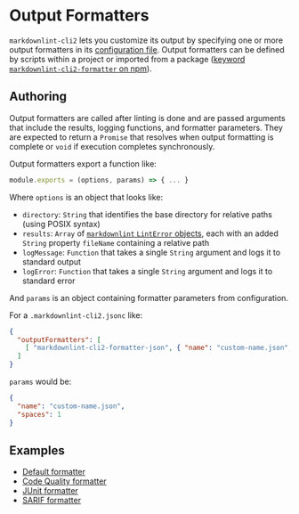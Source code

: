 # Output Formatters

`markdownlint-cli2` lets you customize its output by specifying one or more
output formatters in its [configuration file][configuration-file]. Output
formatters can be defined by scripts within a project or imported from a package
([keyword `markdownlint-cli2-formatter` on npm][markdownlint-cli2-formatter]).

## Authoring

Output formatters are called after linting is done and are passed arguments that
include the results, logging functions, and formatter parameters. They are
expected to return a `Promise` that resolves when output formatting is complete
or `void` if execution completes synchronously.

Output formatters export a function like:

```javascript
module.exports = (options, params) => { ... }
```

Where `options` is an object that looks like:

- `directory`: `String` that identifies the base directory for relative paths
  (using POSIX syntax)
- `results`: `Array` of [`markdownlint` `LintError` objects][markdownlint-d-ts],
  each with an added `String` property `fileName` containing a relative path
- `logMessage`: `Function` that takes a single `String` argument and logs it to
  standard output
- `logError`: `Function` that takes a single `String` argument and logs it to
  standard error

And `params` is an object containing formatter parameters from configuration.

For a `.markdownlint-cli2.jsonc` like:

```json
{
  "outputFormatters": [
    [ "markdownlint-cli2-formatter-json", { "name": "custom-name.json", "spaces": 1 } ]
  ]
}
```

`params` would be:

```json
{
  "name": "custom-name.json",
  "spaces": 1
}
```

## Examples

- [Default formatter][formatter-default]
- [Code Quality formatter][formatter-codequality]
- [JUnit formatter][formatter-junit]
- [SARIF formatter][formatter-sarif]

[configuration-file]: https://github.com/DavidAnson/markdownlint-cli2#configuration
[formatter-default]: ../formatter-default/markdownlint-cli2-formatter-default.js
[formatter-codequality]: ../formatter-codequality/markdownlint-cli2-formatter-codequality.js
[formatter-junit]: ../formatter-junit/markdownlint-cli2-formatter-junit.js
[formatter-sarif]: ../formatter-sarif/markdownlint-cli2-formatter-sarif.js
[markdownlint-cli2-formatter]: https://www.npmjs.com/search?q=keywords:markdownlint-cli2-formatter
[markdownlint-d-ts]: https://github.com/DavidAnson/markdownlint/blob/v0.37.1/lib/markdownlint.d.mts
